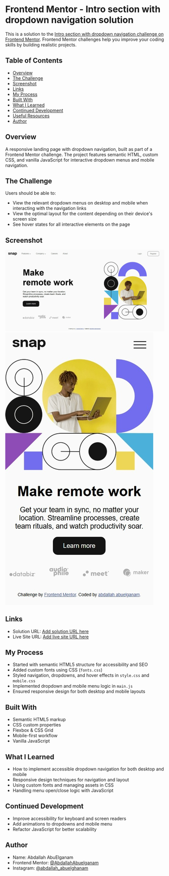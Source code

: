 # Frontend Mentor - Intro section with dropdown navigation solution

This is a solution to the [Intro section with dropdown navigation challenge on Frontend Mentor](https://www.frontendmentor.io/challenges/intro-section-with-dropdown-navigation-ryaPetHE5). Frontend Mentor challenges help you improve your coding skills by building realistic projects.

## Table of Contents
- [Overview](#overview)
- [The Challenge](#the-challenge)
- [Screenshot](#screenshot)
- [Links](#links)
- [My Process](#my-process)
- [Built With](#built-with)
- [What I Learned](#what-i-learned)
- [Continued Development](#continued-development)
- [Useful Resources](#useful-resources)
- [Author](#author)

## Overview
A responsive landing page with dropdown navigation, built as part of a Frontend Mentor challenge. The project features semantic HTML, custom CSS, and vanilla JavaScript for interactive dropdown menus and mobile navigation.

## The Challenge
Users should be able to:
- View the relevant dropdown menus on desktop and mobile when interacting with the navigation links
- View the optimal layout for the content depending on their device's screen size
- See hover states for all interactive elements on the page

## Screenshot
![Desktop Design](./design/screenshots/desktop%20Screenshot.jpeg)
![Mobile Design](./design/screenshots/mobile%20screenshot.jpeg)

## Links
- Solution URL: [Add solution URL here](https://www.frontendmentor.io/solutions/intro-section-with-dropdown-navigation-challenge-on-frontend-mentor-CXVfND3pJH)
- Live Site URL: [Add live site URL here](https://abdallahabuelganam.github.io/intro-section-with-dropdown-navigation-main/)

## My Process
- Started with semantic HTML5 structure for accessibility and SEO
- Added custom fonts using CSS (`fonts.css`)
- Styled navigation, dropdowns, and hover effects in `style.css` and `mobile.css`
- Implemented dropdown and mobile menu logic in `main.js`
- Ensured responsive design for both desktop and mobile layouts

## Built With
- Semantic HTML5 markup
- CSS custom properties
- Flexbox & CSS Grid
- Mobile-first workflow
- Vanilla JavaScript

## What I Learned
- How to implement accessible dropdown navigation for both desktop and mobile
- Responsive design techniques for navigation and layout
- Using custom fonts and managing assets in CSS
- Handling menu open/close logic with JavaScript

## Continued Development
- Improve accessibility for keyboard and screen readers
- Add animations to dropdowns and mobile menu
- Refactor JavaScript for better scalability

<!-- ## Useful Resources
- [MDN Web Docs](https://developer.mozilla.org/) - HTML, CSS, and JS reference
- [CSS Tricks](https://css-tricks.com/) - Responsive design and layout tips -->

## Author
- Name: Abdallah AbuElganam
- Frontend Mentor: [@AbdallahAbuelganam](https://www.frontendmentor.io/profile/AbdallahAbuelganam)
- Instagram: [@abdallah_abuelghanam](https://www.instagram.com)